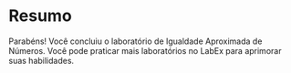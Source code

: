# Resumo

Parabéns! Você concluiu o laboratório de Igualdade Aproximada de Números. Você pode praticar mais laboratórios no LabEx para aprimorar suas habilidades.

